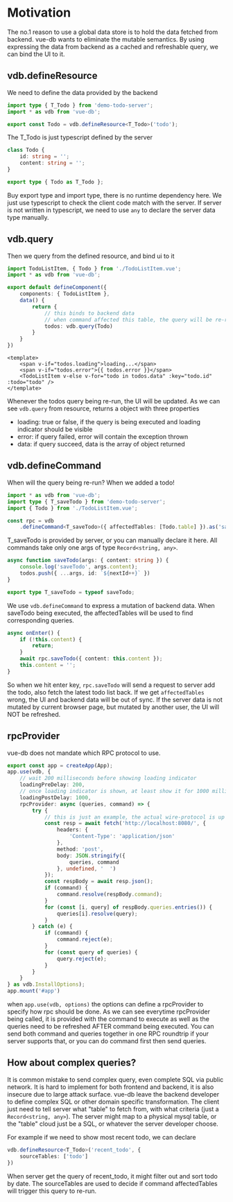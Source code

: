 # Motivation

The no.1 reason to use a global data store is to hold the data fetched from backend.
vue-db wants to eliminate the mutable semantics.
By using expressing the data from backend as a cached and refreshable query, we can bind the UI to it.


## vdb.defineResource

We need to define the data provided by the backend

```ts
import type { T_Todo } from 'demo-todo-server';
import * as vdb from 'vue-db';

export const Todo = vdb.defineResource<T_Todo>('todo');
```

The T_Todo is just typescript defined by the server

```ts
class Todo {
    id: string = '';
    content: string = '';
}

export type { Todo as T_Todo };
```

Buy export type and import type, there is no runtime dependency here. We just use typescript to check the client code match with the server.
If server is not written in typescript, we need to use `any` to declare the server data type manually.

## vdb.query

Then we query from the defined resource, and bind ui to it

```ts
import TodoListItem, { Todo } from './TodoListItem.vue';
import * as vdb from 'vue-db';

export default defineComponent({
    components: { TodoListItem },
    data() {
        return {
            // this binds to backend data
            // when command affected this table, the query will be re-run
            todos: vdb.query(Todo)
        }
    }
})
```

```vue
<template>
    <span v-if="todos.loading">loading...</span>
    <span v-if="todos.error">{{ todos.error }}</span>
    <TodoListItem v-else v-for="todo in todos.data" :key="todo.id" :todo="todo" />
</template>
```

Whenever the todos query being re-run, the UI will be updated.
As we can see `vdb.query` from resource, returns a object with three properties

* loading: true or false, if the query is being executed and loading indicator should be visible
* error: if query failed, error will contain the exception thrown
* data: if query succeed, data is the array of object returned

## vdb.defineCommand

When will the query being re-run? When we added a todo!

```ts
import * as vdb from 'vue-db';
import type { T_saveTodo } from 'demo-todo-server';
import { Todo } from './TodoListItem.vue';

const rpc = vdb
    .defineCommand<T_saveTodo>({ affectedTables: [Todo.table] }).as('saveTodo');
```

T_saveTodo is provided by server, or you can manually declare it here.
All commands take only one args of type `Record<string, any>`.

```ts
async function saveTodo(args: { content: string }) {
    console.log('saveTodo', args.content);
    todos.push({ ...args, id: `${nextId++}` })
}

export type T_saveTodo = typeof saveTodo;
```

We use `vdb.defineCommand` to express a mutation of backend data.
When saveTodo being executed, the affectedTables will be used to find corresponding queries.


```ts
async onEnter() {
    if (!this.content) {
        return;
    }
    await rpc.saveTodo({ content: this.content });
    this.content = '';
}
```

So when we hit enter key, `rpc.saveTodo` will send a request to server add the todo, also fetch the latest todo list back.
If we get `affectedTables` wrong, the UI and backend data will be out of sync.
If the server data is not mutated by current browser page, but mutated by another user, the UI will NOT be refreshed.

## rpcProvider

vue-db does not mandate which RPC protocol to use.

```ts
export const app = createApp(App);
app.use(vdb, {
    // wait 200 milliseconds before showing loading indicator
    loadingPreDelay: 200,
    // once loading indicator is shown, at least show it for 1000 milliseconds
    loadingPostDelay: 1000,
    rpcProvider: async (queries, command) => {
        try {
            // this is just an example, the actual wire-protocol is up to you
            const resp = await fetch('http://localhost:8080/', {
                headers: {
                    'Content-Type': 'application/json'
                },
                method: 'post',
                body: JSON.stringify({
                    queries, command
                }, undefined, '  ')
            });
            const respBody = await resp.json();
            if (command) {
                command.resolve(respBody.command);
            }
            for (const [i, query] of respBody.queries.entries()) {
                queries[i].resolve(query);
            }
        } catch (e) {
            if (command) {
                command.reject(e);
            }
            for (const query of queries) {
                query.reject(e);
            }
        }
    }
} as vdb.InstallOptions);
app.mount('#app')
```

when `app.use(vdb, options)` the options can define a rpcProvider to specify how rpc should be done.
As we can see everytime rpcProvider being called, it is provided with the command to execute as well as the queries need to be refreshed AFTER command being executed.
You can send both command and queries together in one RPC roundtrip if your server supports that, or you can do command first then send queries.

## How about complex queries?

It is common mistake to send complex query, even complete SQL via public network. 
It is hard to implement for both frontend and backend, it is also insecure due to large attack surface.
vue-db leave the backend developer to define complex SQL or other domain specific transformation.
The client just need to tell server what "table" to fetch from, with what criteria (just a `Record<string, any>`).
The server might map to a physical mysql table, or the "table" cloud just be a SQL, or whatever the server developer choose.

For example if we need to show most recent todo, we can declare

```ts
vdb.defineResource<T_Todo>('recent_todo', {
    sourceTables: ['todo']
})
```

When server get the query of recent_todo, it might filter out and sort todo by date.
The sourceTables are used to decide if command affectedTables will trigger this query to re-run.